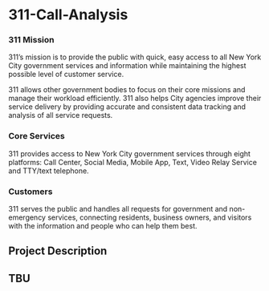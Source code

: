 # 311-Call-Analysis

### 311 Mission 
311’s mission is to provide the public with quick, easy access to all New York City government services and information while maintaining the highest possible level of customer service.

311 allows other government bodies to focus on their core missions and manage their workload efficiently.  311 also helps City agencies improve their service delivery by providing accurate and consistent data tracking and analysis of all service requests.


### Core Services
311 provides access to New York City government services through eight platforms:  Call Center, Social Media, Mobile App, Text, Video Relay Service and TTY/text telephone. 

### Customers
311 serves the public and handles all requests for government and non-emergency services, connecting residents, business owners, and visitors with the information and people who can help them best.


## Project Description 
## TBU
